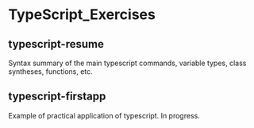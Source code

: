 # TypeScript_Exercises

## typescript-resume
Syntax summary of the main typescript commands, variable types, class syntheses, functions, etc.

## typescript-firstapp
Example of practical application of typescript. In progress.
